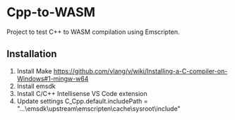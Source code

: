 # Cpp-to-WASM
Project to test C++ to WASM compilation using Emscripten.

## Installation

1. Install Make https://github.com/vlang/v/wiki/Installing-a-C-compiler-on-Windows#1-mingw-w64
2. Install emsdk
3. Install C/C++ Intellisense VS Code extension
4. Update settings C_Cpp.default.includePath = "...\emsdk\upstream\emscripten\cache\sysroot\include"
